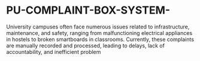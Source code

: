 # PU-COMPLAINT-BOX-SYSTEM-
University campuses often face numerous issues related to infrastructure,  maintenance, and safety, ranging from malfunctioning electrical appliances in hostels to  broken smartboards in classrooms. Currently, these complaints are manually recorded  and processed, leading to delays, lack of accountability, and inefficient problem  
